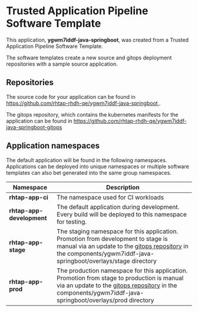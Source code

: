 # Trusted Application Pipeline Software Template

This application, **ygwm7iddf-java-springboot**, was created from a Trusted Application Pipeline Software Template.

The software templates create a new source and gitops deployment repositories with a sample source application. 

## Repositories

The source code for your application can be found in [https://github.com/rhtap-rhdh-qe/ygwm7iddf-java-springboot ](https://github.com/rhtap-rhdh-qe/ygwm7iddf-java-springboot ).
 
The gitops repository, which contains the kubernetes manifests for the application can be found in 
[https://github.com/rhtap-rhdh-qe/ygwm7iddf-java-springboot-gitops ](https://github.com/rhtap-rhdh-qe/ygwm7iddf-java-springboot-gitops ) 

## Application namespaces 

The default application will be found in the following namespaces. Applications can be deployed into unique namespaces or multiple software templates can also bet generated into the same group namespaces.  

|  Namespace   |  Description   |  
| -------- | -------- |
| **rhtap-app-ci** | The namespace used for CI workloads |
| **rhtap-app-development** | The default application during development. Every build will be deployed to this namespace for testing. |
| **rhtap-app-stage** | The staging namespace for this application. Promotion from development to stage is manual via an update to the [gitops repository](https://github.com/rhtap-rhdh-qe/ygwm7iddf-java-springboot-gitops ) in the components/ygwm7iddf-java-springboot/overlays/stage directory |
| **rhtap-app-prod** | The production namespace for this application. Promotion from stage to production is manual via an update to the [gitops repository](https://github.com/rhtap-rhdh-qe/ygwm7iddf-java-springboot-gitops ) in the components/ygwm7iddf-java-springboot/overlays/prod directory |
